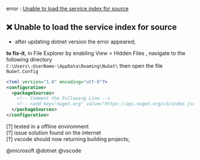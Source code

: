 error : [Unable to load the service index for source](https://github.com/DarkSystemCD/.NET_CSHARP/blob/SOLUTION/ISSUES/NUGET.MD#unable-to-load-the-service-index-for-source)


## :x: Unable to load the service index for source

- after updating dotnet version the error appeared;

**to fix-it**, in File Explorer by enabling View > Hidden Files , navigate to the following directory<br>
`C:\Users\-UserName-\AppData\Roaming\NuGet\` then open the file `NuGet.Config`

``` xml
<?xml version="1.0" encoding="utf-8"?>
<configuration>
  <packageSources>
    <!-- Comment the Following Line -->
    <!-- <add key="nuget.org" value="https://api.nuget.org/v3/index.json" protocolVersion="3" /> -->
  </packageSources>
</configuration>
```

[?] tested in a offline environment<br>
[?] issue solution found on the internet<br>
[?] vscode should now returning building projects;

@microsoft @dotnet @vscode
